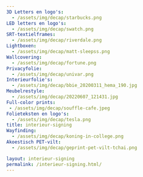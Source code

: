 ```yaml
---
3D Letters en logo's:
  - /assets/img/decap/starbucks.png
LED letters en logo's:
  - /assets/img/decap/swatch.png
SRT-textielframes:
  - /assets/img/decap/riverdale.png
Lightboxen:
  - /assets/img/decap/matt-sleepss.png
Wallcovering:
  - /assets/img/decap/fortune.png
Privacyfolie:
  - /assets/img/decap/univar.png
Interieurfolie's:
  - /assets/img/decap/bbie_20200311_hema_190.jpg
Meubelrestyle: 
  - /assets/img/decap/20220607_121431.jpg
Full-color prints: 
 - /assets/img/decap/souffle-cafe.jpeg
Folieteksten en logo's:
  - /assets/img/decap/tesla.png
title: interieur-signing
Wayfinding:
  - /assets/img/decap/koning-in-college.png
Akoestisch PET-vilt:
  - /assets/img/decap/geprint-pet-vilt-tchai.png

layout: interieur-signing
permalink: /interieur-signing.html/
---
```

